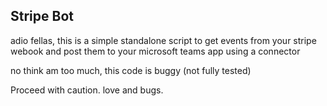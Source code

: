## Stripe Bot

adio fellas, this is a simple standalone script to get events from your stripe webook and post them to your microsoft teams app using a connector

no think am too much, this code is buggy (not fully tested)

Proceed with caution.
love and bugs.

